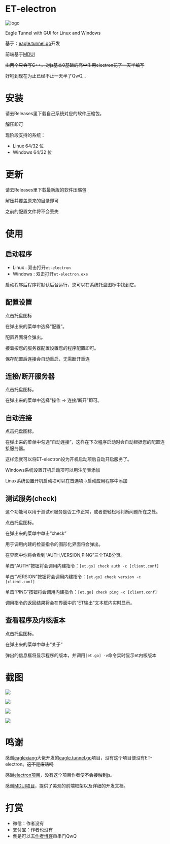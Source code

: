 # ET-electron

![logo](ReadMeImg/logo.png)

 Eagle Tunnel with GUI for Linux and Windows

基于：[eagle.tunnel.go](https://github.com/eaglexiang/eagle.tunnel.go)开发

前端基于[MDUI](https://github.com/zdhxiong/mdui)

~~由两个只会写C++、对js基本0基础的高中生用electron花了一天半编写~~

好吧到现在为止已经不止一天半了QwQ...

# 安装

请去Releases里下载自己系统对应的软件压缩包。

解压即可

现阶段支持的系统：

+ Linux 64/32 位
+ Windows 64/32 位

# 更新

请去Releases里下载最新版的软件压缩包

解压并覆盖原来的目录即可

之前的配置文件将不会丢失

# 使用

## 启动程序

+ Linux : 双击打开`et-electron`
+ Windows : 双击打开`et-electron.exe`

启动程序后程序将默认后台运行，您可以在系统托盘图标中找到它。

## 配置设置

点击托盘图标

在弹出来的菜单中选择“配置”。

配置界面将会弹出。

接着按您的服务器配置设置您的程序配置即可。

保存配置后连接会自动重启，无需断开重连

## 连接/断开服务器

点击托盘图标。

在弹出来的菜单中选择“操作 => 连接/断开”即可。

## 自动连接

点击托盘图标。

在弹出来的菜单中勾选“自动连接”，这样在下次程序启动时会自动根据您的配置连接服务器。

这样您就可以将ET-electron设为开机启动项后自动开启服务了。

Windows系统设置开机启动项可以用注册表添加

Linux系统设置开机启动项可以在首选项->启动应用程序中添加

## 测试服务(check)

这个功能可以用于测试et服务是否工作正常，或者更轻松地判断问题所在之处。

点击托盘图标。

在弹出来的菜单中单击“check”

用于调用内建的检查指令的图形化界面将会弹出。

在界面中你将会看到“AUTH,VERSION,PING”三个TAB分页。

单击“AUTH”按钮将会调用内建指令：`[et.go] check auth -c [client.conf]`

单击“VERSION”按钮将会调用内建指令：`[et.go] check version -c [client.conf]`

单击“PING”按钮将会调用内建指令：`[et.go] check ping -c [client.conf]`

调用指令的返回结果将会在界面中的“ET输出”文本框内实时显示。

## 查看程序及内核版本

点击托盘图标。

在弹出来的菜单中单击“关于”

弹出的信息框将显示程序的版本，并调用`[et.go] -v`命令实时显示et内核版本

# 截图

![](./ReadMeImg/shot1.png)

![](./ReadMeImg/shot2.png)

![](./ReadMeImg/shot3.png)

![](./ReadMeImg/shot4.png)

# 鸣谢

感谢[eaglexiang](https://github.com/eaglexiang/eagle.tunnel.go/commits?author=eaglexiang)大佬开发的[eagle.tunnel.go](https://github.com/eaglexiang/eagle.tunnel.go)项目，没有这个项目便没有ET-electron。~~这不是废话吗~~

感谢[electron项目](https://github.com/electron/electron)，没有这个项目作者便不会接触到js。

感谢[MDUI项目](https://github.com/zdhxiong/mdui)，提供了美观的前端框架以及详细的开发文档。



# 打赏

+ 微信：作者没有
+ 支付宝：作者也没有
+ 倒是可以去[作者博客](https://www.mina.moe/)串串门QwQ

